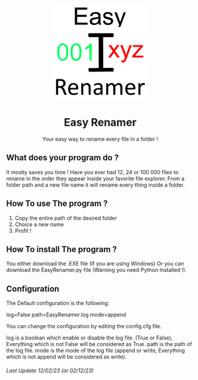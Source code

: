 <div align="center">
<img src="https://github.com/Torreip/EasyRenamer/blob/master/Master/icon.png" alt="EasyRenamer" width="256" />

# Easy Renamer
Your easy way to rename every file in a folder !

</div>

## What does your program do ?

It mostly saves you time ! Have you ever had 12, 24 or 100 000 files to rename in the order they appear inside your favorite file explorer.
From a folder path and a new file name it will rename every thing inside a folder.

## How To use The program ?

1. Copy the entire path of the desired folder
2. Choice a new name
3. Profit !

## How To install The program ?

You either download the .EXE file (If you are using Windows) Or you can download the EasyRenamer.py file (Warning you need Python Installed !).

## Configuration

The Default configuration is the following:

log=False
path=EasyRenamer.log
mode=append

You can change the configuration by editing the config.cfg file.

log is a boolean which enable or disable the log file. (True or False), Everything which is not False will be considered as True.
path is the path of the log file.
mode is the mode of the log file (append or write, Everything which is not append will be considered as write).


###### Last Update 12/02/23 (or 02/12/23)